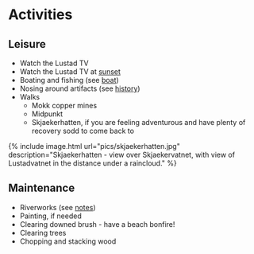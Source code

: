 # Activities

## Leisure

* Watch the Lustad TV
* Watch the Lustad TV at [sunset](https://photos.app.goo.gl/kgLYJV5B5KMz7XfZ8)
* Boating and fishing (see [boat](boat.md))
* Nosing around artifacts (see [history](history.md))
* Walks
  * Mokk copper mines
  * Midpunkt
  * Skjaekerhatten, if you are feeling adventurous and have plenty of recovery sodd to come back to

{% include image.html url="pics/skjaekerhatten.jpg" description="Skjaekerhatten - view over Skjaekervatnet, with view of Lustadvatnet in the distance under a raincloud." %}

## Maintenance

* Riverworks (see [notes](boat.md/#riverworks))
* Painting, if needed
* Clearing downed brush - have a beach bonfire!
* Clearing trees
* Chopping and stacking wood
